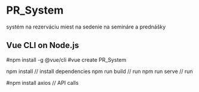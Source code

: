# PR_System
systém na rezerváciu miest na sedenie na semináre a prednášky

## Vue CLI on Node.js
#npm install -g @vue/cli
#vue create PR_System

npm install // install dependencies
npm run build // run
npm run serve // run

#npm install axios // API calls
